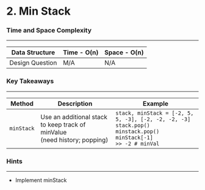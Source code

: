 # 2. Min Stack

### Time and Space Complexity
---
| Data Structure | Time - O(n) | Space - O(n) | 
|--- |--- |--- | 
| Design Question | M/A | N/A |

### Key Takeaways
---
| Method | Description | Example | 
|--- |--- |--- | 
| `minStack` | Use an additional stack to keep track of minValue <br/> (need history; popping) | `stack, minStack = [-2, 5, 5, -3], [-2, -2, -2, -3]` <br/> `stack.pop() minstack.pop()` <br/> `minStack[-1]` <br/> `>> -2 # minVal` |

 
### Hints
---
- Implement minStack
